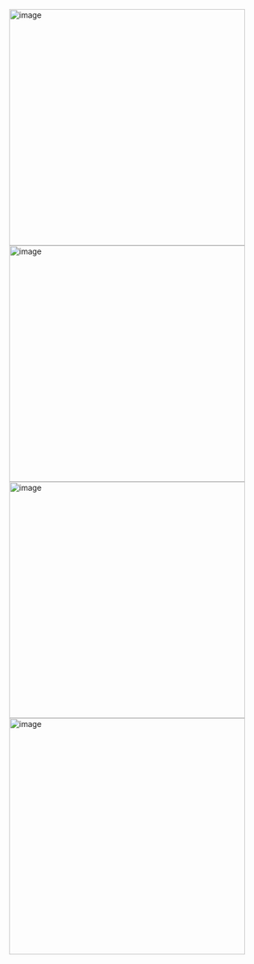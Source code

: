 <img width="426" alt="image" src="https://github.com/guraygul/ListApp5/assets/58820744/d855a365-13f6-45e9-a0c6-dfd92c57cea2">
<img width="426" alt="image" src="https://github.com/guraygul/ListApp5/assets/58820744/6404c952-7f0e-4950-9120-19f850bd5a6b">
<img width="426" alt="image" src="https://github.com/guraygul/ListApp5/assets/58820744/7124371d-ac50-498f-a11e-a21707700969">
<img width="426" alt="image" src="https://github.com/guraygul/ListApp5/assets/58820744/768b1a56-7a35-4513-bef2-1e57e62b4789">
